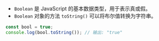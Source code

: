 - `Boolean` 是 JavaScript 的基本数据类型，用于表示真或假。
- `Boolean` 对象的方法 `toString()` 可以将布尔值转换为字符串。

```javascript
const bool = true;
console.log(bool.toString()); // 输出: "true"
```

